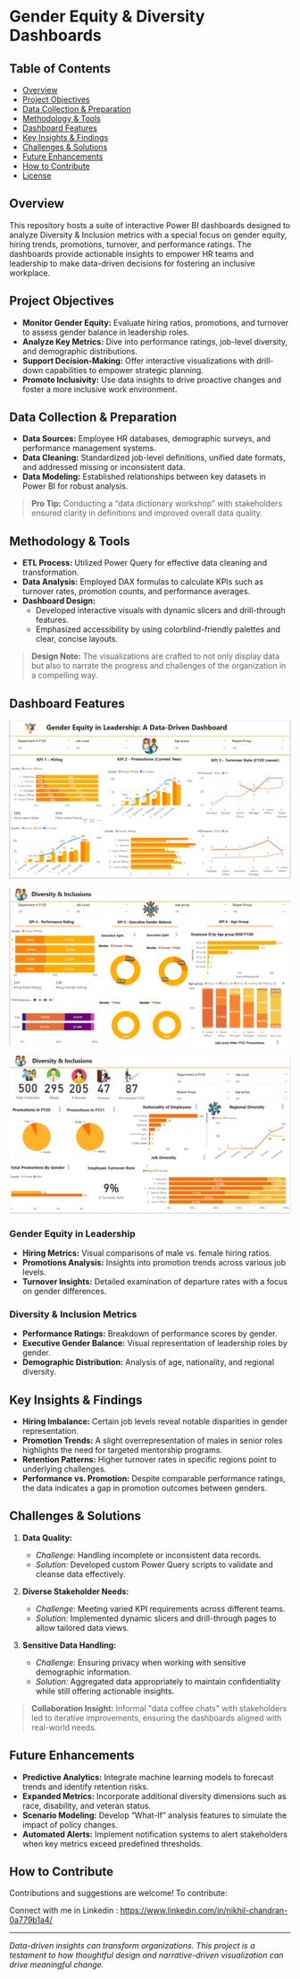 # Gender Equity & Diversity Dashboards

## Table of Contents

- [Overview](#overview)
- [Project Objectives](#project-objectives)
- [Data Collection & Preparation](#data-collection--preparation)
- [Methodology & Tools](#methodology--tools)
- [Dashboard Features](#dashboard-features)
- [Key Insights & Findings](#key-insights--findings)
- [Challenges & Solutions](#challenges--solutions)
- [Future Enhancements](#future-enhancements)
- [How to Contribute](#how-to-contribute)
- [License](#license)

## Overview

This repository hosts a suite of interactive Power BI dashboards designed to analyze Diversity & Inclusion metrics with a special focus on gender equity, hiring trends, promotions, turnover, and performance ratings. The dashboards provide actionable insights to empower HR teams and leadership to make data-driven decisions for fostering an inclusive workplace.


## Project Objectives

- **Monitor Gender Equity:** Evaluate hiring ratios, promotions, and turnover to assess gender balance in leadership roles.
- **Analyze Key Metrics:** Dive into performance ratings, job-level diversity, and demographic distributions.
- **Support Decision-Making:** Offer interactive visualizations with drill-down capabilities to empower strategic planning.
- **Promote Inclusivity:** Use data insights to drive proactive changes and foster a more inclusive work environment.

## Data Collection & Preparation

- **Data Sources:** Employee HR databases, demographic surveys, and performance management systems.
- **Data Cleaning:** Standardized job-level definitions, unified date formats, and addressed missing or inconsistent data.
- **Data Modeling:** Established relationships between key datasets in Power BI for robust analysis.

> **Pro Tip:** Conducting a “data dictionary workshop” with stakeholders ensured clarity in definitions and improved overall data quality.

## Methodology & Tools

- **ETL Process:** Utilized Power Query for effective data cleaning and transformation.
- **Data Analysis:** Employed DAX formulas to calculate KPIs such as turnover rates, promotion counts, and performance averages.
- **Dashboard Design:** 
  - Developed interactive visuals with dynamic slicers and drill-through features.
  - Emphasized accessibility by using colorblind-friendly palettes and clear, concise layouts.

> **Design Note:** The visualizations are crafted to not only display data but also to narrate the progress and challenges of the organization in a compelling way.

## Dashboard Features

![image alt  ](https://github.com/NikhilC096/Gender-equity-dashboard/blob/5e6cdcb01191637e42fdcd58fe3473369edde6b4/1.PNG)

![image alt  ](https://github.com/NikhilC096/Gender-equity-dashboard/blob/881ef837bf58aa88f25caabe526bb77171bf60b8/2.PNG)

![image alt]( https://github.com/NikhilC096/Gender-equity-dashboard/blob/881ef837bf58aa88f25caabe526bb77171bf60b8/3.PNG)

### Gender Equity in Leadership

- **Hiring Metrics:** Visual comparisons of male vs. female hiring ratios.
- **Promotions Analysis:** Insights into promotion trends across various job levels.
- **Turnover Insights:** Detailed examination of departure rates with a focus on gender differences.

### Diversity & Inclusion Metrics

- **Performance Ratings:** Breakdown of performance scores by gender.
- **Executive Gender Balance:** Visual representation of leadership roles by gender.
- **Demographic Distribution:** Analysis of age, nationality, and regional diversity.


## Key Insights & Findings

- **Hiring Imbalance:** Certain job levels reveal notable disparities in gender representation.
- **Promotion Trends:** A slight overrepresentation of males in senior roles highlights the need for targeted mentorship programs.
- **Retention Patterns:** Higher turnover rates in specific regions point to underlying challenges.
- **Performance vs. Promotion:** Despite comparable performance ratings, the data indicates a gap in promotion outcomes between genders.

## Challenges & Solutions

1. **Data Quality:**  
   - *Challenge:* Handling incomplete or inconsistent data records.  
   - *Solution:* Developed custom Power Query scripts to validate and cleanse data effectively.

2. **Diverse Stakeholder Needs:**  
   - *Challenge:* Meeting varied KPI requirements across different teams.  
   - *Solution:* Implemented dynamic slicers and drill-through pages to allow tailored data views.

3. **Sensitive Data Handling:**  
   - *Challenge:* Ensuring privacy when working with sensitive demographic information.  
   - *Solution:* Aggregated data appropriately to maintain confidentiality while still offering actionable insights.

> **Collaboration Insight:** Informal "data coffee chats" with stakeholders led to iterative improvements, ensuring the dashboards aligned with real-world needs.

## Future Enhancements

- **Predictive Analytics:** Integrate machine learning models to forecast trends and identify retention risks.
- **Expanded Metrics:** Incorporate additional diversity dimensions such as race, disability, and veteran status.
- **Scenario Modeling:** Develop “What-If” analysis features to simulate the impact of policy changes.
- **Automated Alerts:** Implement notification systems to alert stakeholders when key metrics exceed predefined thresholds.

## How to Contribute

Contributions and suggestions are welcome! To contribute:

Connect with me in Linkedin : 
https://www.linkedin.com/in/nikhil-chandran-0a779b1a4/

---

*Data-driven insights can transform organizations. This project is a testament to how thoughtful design and narrative-driven visualization can drive meaningful change.*
